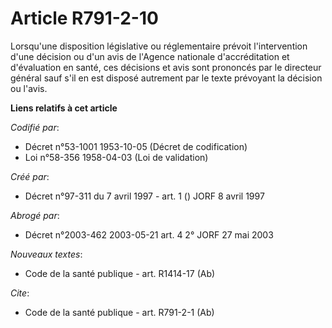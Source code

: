 # Article R791-2-10

Lorsqu'une disposition législative ou réglementaire prévoit l'intervention d'une décision ou d'un avis de l'Agence nationale
d'accréditation et d'évaluation en santé, ces décisions et avis sont prononcés par le directeur général sauf s'il en est
disposé autrement par le texte prévoyant la décision ou l'avis.

**Liens relatifs à cet article**

_Codifié par_:

  - Décret n°53-1001 1953-10-05 (Décret de codification)
  - Loi n°58-356 1958-04-03 (Loi de validation)

_Créé par_:

  - Décret n°97-311 du 7 avril 1997 - art. 1 () JORF 8 avril 1997

_Abrogé par_:

  - Décret n°2003-462 2003-05-21 art. 4 2° JORF 27 mai 2003

_Nouveaux textes_:

  - Code de la santé publique - art. R1414-17 (Ab)

_Cite_:

  - Code de la santé publique - art. R791-2-1 (Ab)
